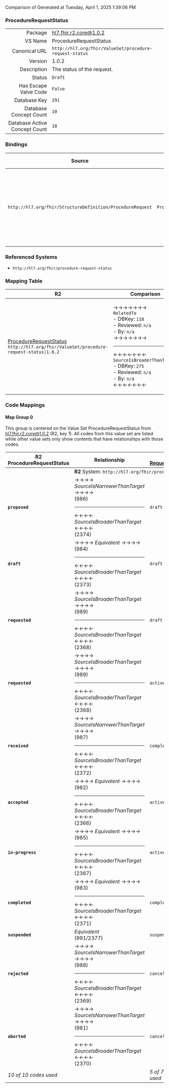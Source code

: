 Comparison of 
Generated at Tuesday, April 1, 2025 1:39:06 PM

### ProcedureRequestStatus

|      |     |
| ---: | --- |
| Package | hl7.fhir.r2.core@1.0.2 |
| VS Name | ProcedureRequestStatus |
| Canonical URL | `http://hl7.org/fhir/ValueSet/procedure-request-status` |
| Version | 1.0.2 |
| Description | The status of the request. |
| Status | `Draft` |
| Has Escape Valve Code | `False` |
| Database Key | `291` |
| Database Concept Count | `10` |
| Database Active Concept Count | `10` |
### Bindings

| Source | Element | Binding | Strength | Element Short |
| ------ | ------- | ------- | -------- | ------------- |
| `http://hl7.org/fhir/StructureDefinition/ProcedureRequest` | `ProcedureRequest.status` | `http://hl7.org/fhir/ValueSet/procedure-request-status` | `Required` | proposed \| draft \| requested \| received \| accepted \| in-progress \| completed \| suspended \| rejected \| aborted |

### Referenced Systems

* `http://hl7.org/fhir/procedure-request-status`
### Mapping Table

| R2 | Comparison | R3 | Comparison | R4 | Comparison | R4B | Comparison | R5
| --- | --- | --- | --- | --- | --- | --- | --- | ---
| [ProcedureRequestStatus](/docs/R2/ValueSets/ProcedureRequestStatus.md)<br/> `http://hl7.org/fhir/ValueSet/procedure-request-status\|1.0.2` | →→→→→→→<br/>`RelatedTo`<br/>- DBKey: `118`<br/>- Reviewed: `n/a`<br/>- By: `n/a`<br/>→→→→→→→<hr/>←←←←←←←<br/>`SourceIsBroaderThanTarget`<br/>- DBKey: `275`<br/>- Reviewed: `n/a`<br/>- By: `n/a`<br/>←←←←←←←| [RequestStatus](/docs/R3/ValueSets/RequestStatus.md)<br/> `http://hl7.org/fhir/ValueSet/request-status\|3.0.2` | →→→→→→→<br/>`Equivalent`<br/>- DBKey: `357`<br/>- Reviewed: `n/a`<br/>- By: `n/a`<br/>→→→→→→→<hr/>←←←←←←←<br/>`Equivalent`<br/>- DBKey: `580`<br/>- Reviewed: `n/a`<br/>- By: `n/a`<br/>←←←←←←←| [RequestStatus](/docs/R4/ValueSets/RequestStatus.md)<br/> `http://hl7.org/fhir/ValueSet/request-status\|4.0.1` | →→→→→→→<br/>`Equivalent`<br/>- DBKey: `1703`<br/>- Reviewed: `n/a`<br/>- By: `n/a`<br/>→→→→→→→<hr/>←←←←←←←<br/>`Equivalent`<br/>- DBKey: `1704`<br/>- Reviewed: `n/a`<br/>- By: `n/a`<br/>←←←←←←←| [RequestStatus](/docs/R4B/ValueSets/RequestStatus.md)<br/> `http://hl7.org/fhir/ValueSet/request-status\|4.3.0` | →→→→→→→<br/>`Equivalent`<br/>- DBKey: `800`<br/>- Reviewed: `n/a`<br/>- By: `n/a`<br/>→→→→→→→<hr/>←←←←←←←<br/>`Equivalent`<br/>- DBKey: `1061`<br/>- Reviewed: `n/a`<br/>- By: `n/a`<br/>←←←←←←←| [RequestStatus](/docs/R5/ValueSets/RequestStatus.md)<br/> `http://hl7.org/fhir/ValueSet/request-status\|5.0.0` 

### Code Mappings


#### Map Group 0

This group is centered on the Value Set ProcedureRequestStatus from hl7.fhir.r2.core@1.0.2 (R2, key 1).
All codes from this value set are listed while other value sets only show contents that have relationships with those codes.

| R2 ProcedureRequestStatus| Relationship | [R3 RequestStatus](/docs/R3/ValueSets/RequestStatus.md)| Relationship | [R4 RequestStatus](/docs/R4/ValueSets/RequestStatus.md)| Relationship | [R4B RequestStatus](/docs/R4B/ValueSets/RequestStatus.md)| Relationship | [R5 RequestStatus](/docs/R5/ValueSets/RequestStatus.md)
| --- | --- | --- | --- | --- | --- | --- | --- | ---
| <td colspan="8">**R2** System: `http://hl7.org/fhir/procedure-request-status`
| **`proposed`**| →→→→ _SourceIsNarrowerThanTarget_ →→→→ <br/>(986)<hr/>←←←← _SourceIsBroaderThanTarget_ ←←←← <br/>(2374) | `draft`| →→→→ _Equivalent_ →→→→ <br/>(3046)<hr/>←←←← _SourceIsBroaderThanTarget_ ←←←← <br/>(5256) | `draft`| _Equivalent_ <br/>(17008/17009)| `draft`| _Equivalent_ <br/>(7562/9832)| `draft`
| **`draft`**| →→→→ _Equivalent_ →→→→ <br/>(984)<hr/>←←←← _SourceIsBroaderThanTarget_ ←←←← <br/>(2373) | `draft`| →→→→ _Equivalent_ →→→→ <br/>(3046)<hr/>←←←← _SourceIsBroaderThanTarget_ ←←←← <br/>(5256) | `draft`| _Equivalent_ <br/>(17008/17009)| `draft`| _Equivalent_ <br/>(7562/9832)| `draft`
| **`requested`**| →→→→ _SourceIsBroaderThanTarget_ →→→→ <br/>(989)<hr/>←←←← _SourceIsBroaderThanTarget_ ←←←← <br/>(2368) | `draft`| →→→→ _Equivalent_ →→→→ <br/>(3046)<hr/>←←←← _SourceIsBroaderThanTarget_ ←←←← <br/>(5256) | `draft`| _Equivalent_ <br/>(17008/17009)| `draft`| _Equivalent_ <br/>(7562/9832)| `draft`
| **`requested`**| →→→→ _SourceIsBroaderThanTarget_ →→→→ <br/>(989)<hr/>←←←← _SourceIsBroaderThanTarget_ ←←←← <br/>(2368) | `active`| _Equivalent_ <br/>(3047/5254)| `active`| _Equivalent_ <br/>(17010/17011)| `active`| _Equivalent_ <br/>(7563/9833)| `active`
| **`received`**| →→→→ _SourceIsNarrowerThanTarget_ →→→→ <br/>(987)<hr/>←←←← _SourceIsBroaderThanTarget_ ←←←← <br/>(2372) | `completed`| _Equivalent_ <br/>(3049/5255)| `completed`| _Equivalent_ <br/>(17016/17017)| `completed`| _Equivalent_ <br/>(7564/9834)| `completed`
| **`accepted`**| →→→→ _Equivalent_ →→→→ <br/>(982)<hr/>←←←← _SourceIsBroaderThanTarget_ ←←←← <br/>(2366) | `active`| _Equivalent_ <br/>(3047/5254)| `active`| _Equivalent_ <br/>(17010/17011)| `active`| _Equivalent_ <br/>(7563/9833)| `active`
| **`in-progress`**| →→→→ _Equivalent_ →→→→ <br/>(985)<hr/>←←←← _SourceIsBroaderThanTarget_ ←←←← <br/>(2367) | `active`| _Equivalent_ <br/>(3047/5254)| `active`| _Equivalent_ <br/>(17010/17011)| `active`| _Equivalent_ <br/>(7563/9833)| `active`
| **`completed`**| →→→→ _Equivalent_ →→→→ <br/>(983)<hr/>←←←← _SourceIsBroaderThanTarget_ ←←←← <br/>(2371) | `completed`| _Equivalent_ <br/>(3049/5255)| `completed`| _Equivalent_ <br/>(17016/17017)| `completed`| _Equivalent_ <br/>(7564/9834)| `completed`
| **`suspended`**| _Equivalent_ <br/>(991/2377)| `suspended`| _Equivalent_ <br/>(3051/5258)| `on-hold`| _Equivalent_ <br/>(17012/17013)| `on-hold`| _Equivalent_ <br/>(7567/9837)| `on-hold`
| **`rejected`**| →→→→ _SourceIsNarrowerThanTarget_ →→→→ <br/>(988)<hr/>←←←← _SourceIsBroaderThanTarget_ ←←←← <br/>(2369) | `cancelled`| _Equivalent_ <br/>(3048/5259)| `revoked`| _Equivalent_ <br/>(17014/17015)| `revoked`| _Equivalent_ <br/>(7565/9835)| `revoked`
| **`aborted`**| →→→→ _SourceIsNarrowerThanTarget_ →→→→ <br/>(981)<hr/>←←←← _SourceIsBroaderThanTarget_ ←←←← <br/>(2370) | `cancelled`| _Equivalent_ <br/>(3048/5259)| `revoked`| _Equivalent_ <br/>(17014/17015)| `revoked`| _Equivalent_ <br/>(7565/9835)| `revoked`
| *10 of 10 codes used* | | *5 of 7 codes used* | | *5 of 7 codes used* | | *5 of 7 codes used* | | *5 of 7 codes used* 

